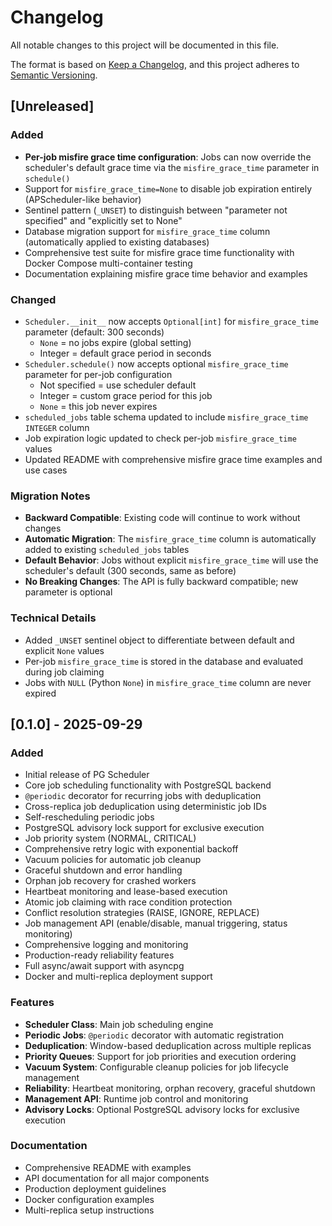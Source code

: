 # Changelog

All notable changes to this project will be documented in this file.

The format is based on [Keep a Changelog](https://keepachangelog.com/en/1.0.0/),
and this project adheres to [Semantic Versioning](https://semver.org/spec/v2.0.0.html).

## [Unreleased]

### Added
- **Per-job misfire grace time configuration**: Jobs can now override the scheduler's default grace time via the `misfire_grace_time` parameter in `schedule()`
- Support for `misfire_grace_time=None` to disable job expiration entirely (APScheduler-like behavior)
- Sentinel pattern (`_UNSET`) to distinguish between "parameter not specified" and "explicitly set to None"
- Database migration support for `misfire_grace_time` column (automatically applied to existing databases)
- Comprehensive test suite for misfire grace time functionality with Docker Compose multi-container testing
- Documentation explaining misfire grace time behavior and examples

### Changed
- `Scheduler.__init__` now accepts `Optional[int]` for `misfire_grace_time` parameter (default: 300 seconds)
  - `None` = no jobs expire (global setting)
  - Integer = default grace period in seconds
- `Scheduler.schedule()` now accepts optional `misfire_grace_time` parameter for per-job configuration
  - Not specified = use scheduler default
  - Integer = custom grace period for this job
  - `None` = this job never expires
- `scheduled_jobs` table schema updated to include `misfire_grace_time INTEGER` column
- Job expiration logic updated to check per-job `misfire_grace_time` values
- Updated README with comprehensive misfire grace time examples and use cases

### Migration Notes
- **Backward Compatible**: Existing code will continue to work without changes
- **Automatic Migration**: The `misfire_grace_time` column is automatically added to existing `scheduled_jobs` tables
- **Default Behavior**: Jobs without explicit `misfire_grace_time` will use the scheduler's default (300 seconds, same as before)
- **No Breaking Changes**: The API is fully backward compatible; new parameter is optional

### Technical Details
- Added `_UNSET` sentinel object to differentiate between default and explicit `None` values
- Per-job `misfire_grace_time` is stored in the database and evaluated during job claiming
- Jobs with `NULL` (Python `None`) in `misfire_grace_time` column are never expired

## [0.1.0] - 2025-09-29

### Added
- Initial release of PG Scheduler
- Core job scheduling functionality with PostgreSQL backend
- `@periodic` decorator for recurring jobs with deduplication
- Cross-replica job deduplication using deterministic job IDs
- Self-rescheduling periodic jobs
- PostgreSQL advisory lock support for exclusive execution
- Job priority system (NORMAL, CRITICAL)
- Comprehensive retry logic with exponential backoff
- Vacuum policies for automatic job cleanup
- Graceful shutdown and error handling
- Orphan job recovery for crashed workers
- Heartbeat monitoring and lease-based execution
- Atomic job claiming with race condition protection
- Conflict resolution strategies (RAISE, IGNORE, REPLACE)
- Job management API (enable/disable, manual triggering, status monitoring)
- Comprehensive logging and monitoring
- Production-ready reliability features
- Full async/await support with asyncpg
- Docker and multi-replica deployment support

### Features
- **Scheduler Class**: Main job scheduling engine
- **Periodic Jobs**: `@periodic` decorator with automatic registration
- **Deduplication**: Window-based deduplication across multiple replicas  
- **Priority Queues**: Support for job priorities and execution ordering
- **Vacuum System**: Configurable cleanup policies for job lifecycle management
- **Reliability**: Heartbeat monitoring, orphan recovery, graceful shutdown
- **Management API**: Runtime job control and monitoring
- **Advisory Locks**: Optional PostgreSQL advisory locks for exclusive execution

### Documentation
- Comprehensive README with examples
- API documentation for all major components
- Production deployment guidelines
- Docker configuration examples
- Multi-replica setup instructions
